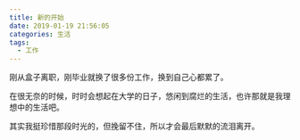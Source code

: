 ```yaml
---
title: 新的开始
date: 2019-01-19 21:56:05
categories: 生活
tags: 
  - 工作
---
```


刚从盒子离职，刚毕业就换了很多份工作，换到自己心都累了。

在很无奈的时候，时时会想起在大学的日子，悠闲到腐烂的生活，也许那就是我理想中的生活吧。

其实我挺珍惜那段时光的，但挽留不住，所以才会最后默默的流泪离开。

